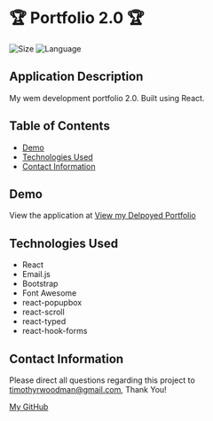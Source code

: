 # 🏆 Portfolio 2.0 🏆

![Size](https://img.shields.io/github/repo-size/timvvoodman/Portfolio-2.0)
![Language](https://img.shields.io/github/languages/top/timvvoodman/Portfolio-2.0)

## Application Description

My wem development portfolio 2.0. Built using React.

## Table of Contents

- [Demo](#demo)
- [Technologies Used](#tech-stack)
- [Contact Information](#contact-information)

## Demo

View the application at [View my Delpoyed Portfolio](https://timvvoodman.github.io/Portfolio-2.0/)

## Technologies Used

- React
- Email.js
- Bootstrap
- Font Awesome
- react-popupbox
- react-scroll
- react-typed
- react-hook-forms

## Contact Information

Please direct all questions regarding this project to timothyrwoodman@gmail.com, Thank You!

[My GitHub](https://github.com/timvvoodman)

